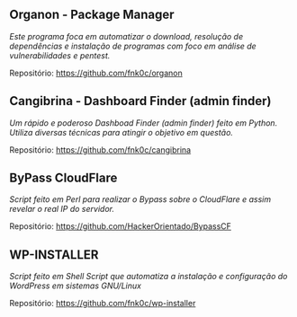 ## Organon - Package Manager
*Este programa foca em automatizar o download, resolução de dependências e instalação de programas com foco em análise de vulnerabilidades e pentest.*  

Repositório: https://github.com/fnk0c/organon  

## Cangibrina - Dashboard Finder (admin finder)
*Um rápido e poderoso Dashboad Finder (admin finder) feito em Python. Utiliza diversas técnicas para atingir o objetivo em questão.*  

Repositório: https://github.com/fnk0c/cangibrina  

## ByPass CloudFlare
*Script feito em Perl para realizar o Bypass sobre o CloudFlare e assim revelar o real IP do servidor.*  

Repositório: https://github.com/HackerOrientado/BypassCF  

## WP-INSTALLER
*Script feito em Shell Script que automatiza a instalação e configuração do WordPress em sistemas GNU/Linux*

Repositório: https://github.com/fnk0c/wp-installer
